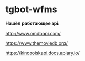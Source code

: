 # tgbot-wfms

**Нашёл работающее api:**

http://www.omdbapi.com/

https://www.themoviedb.org/

https://kinopoiskapi.docs.apiary.io/
